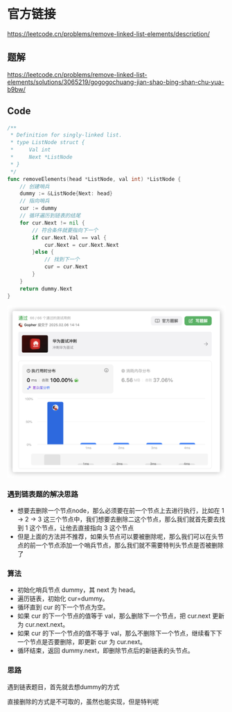 # 官方链接

https://leetcode.cn/problems/remove-linked-list-elements/description/

## 题解

https://leetcode.cn/problems/remove-linked-list-elements/solutions/3065219/gogogochuang-jian-shao-bing-shan-chu-yua-b9bw/

## Code

```go
/**
 * Definition for singly-linked list.
 * type ListNode struct {
 *     Val int
 *     Next *ListNode
 * }
 */
func removeElements(head *ListNode, val int) *ListNode {
    // 创建哨兵
    dummy := &ListNode{Next: head}
    // 指向哨兵
    cur := dummy
    // 循环遍历到链表的结尾
    for cur.Next != nil {
        // 符合条件就要指向下一个
        if cur.Next.Val == val {
            cur.Next = cur.Next.Next
        }else {
            // 找到下一个
            cur = cur.Next
        }
    }
    return dummy.Next
}
```



![image-20250206141505431](../../../pic/image-20250206141505431.png)

### 遇到链表题的解决思路

*   想要去删除一个节点node，那么必须要在前一个节点上去进行执行，比如在 1 -> 2 -> 3 这三个节点中，我们想要去删除二这个节点，那么我们就首先要去找到 1 这个节点，让他去直接指向 3 这个节点
*   但是上面的方法并不推荐，如果头节点可以要被删除呢，那么我们可以在头节点的前一个节点添加一个哨兵节点，那么我们就不需要特判头节点是否被删除了

### 算法

*   初始化哨兵节点 dummy，其 next 为 head。
*   遍历链表，初始化 cur=dummy。
*   循环直到 cur 的下一个节点为空。
*   如果 cur 的下一个节点的值等于 val，那么删除下一个节点，把 cur.next 更新为 cur.next.next。
*   如果 cur 的下一个节点的值不等于 val，那么不删除下一个节点，继续看下下一个节点是否要删除，即更新 cur 为 cur.next。
*   循环结束，返回 dummy.next，即删除节点后的新链表的头节点。

### 思路

遇到链表题目，首先就去想dummy的方式

直接删除的方式是不可取的，虽然也能实现，但是特判呢
